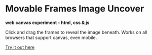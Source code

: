 # Movable Frames Image Uncover

**web canvas experiment - html, css & js**

Click and drag the frames to reveal the image beneath.
Works on all browsers that support canvas, even mobile.

[Try it out here](https://sqyphen.github.io/movable-frames-image-uncover/)

